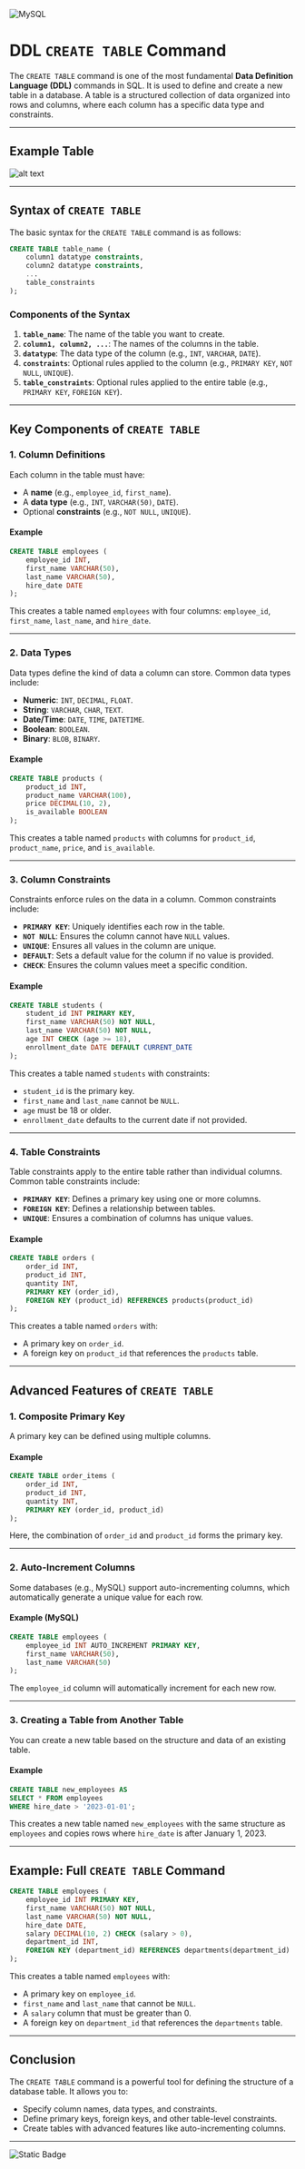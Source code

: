 ![MySQL](https://img.shields.io/badge/mysql-4479A1.svg?style=for-the-badge&logo=mysql&logoColor=white)

# DDL `CREATE TABLE` Command

The `CREATE TABLE` command is one of the most fundamental **Data Definition Language (DDL)** commands in SQL. It is used to define and create a new table in a database. A table is a structured collection of data organized into rows and columns, where each column has a specific data type and constraints.

---

## **Example Table**

![alt text](../assets/image-2.png)

---

## Syntax of `CREATE TABLE`
The basic syntax for the `CREATE TABLE` command is as follows:

```sql
CREATE TABLE table_name (
    column1 datatype constraints,
    column2 datatype constraints,
    ...
    table_constraints
);
```

### Components of the Syntax
1. **`table_name`**: The name of the table you want to create.
2. **`column1, column2, ...`**: The names of the columns in the table.
3. **`datatype`**: The data type of the column (e.g., `INT`, `VARCHAR`, `DATE`).
4. **`constraints`**: Optional rules applied to the column (e.g., `PRIMARY KEY`, `NOT NULL`, `UNIQUE`).
5. **`table_constraints`**: Optional rules applied to the entire table (e.g., `PRIMARY KEY`, `FOREIGN KEY`).

---

## Key Components of `CREATE TABLE`

### 1. **Column Definitions**
Each column in the table must have:
- A **name** (e.g., `employee_id`, `first_name`).
- A **data type** (e.g., `INT`, `VARCHAR(50)`, `DATE`).
- Optional **constraints** (e.g., `NOT NULL`, `UNIQUE`).

#### Example
```sql
CREATE TABLE employees (
    employee_id INT,
    first_name VARCHAR(50),
    last_name VARCHAR(50),
    hire_date DATE
);
```
This creates a table named `employees` with four columns: `employee_id`, `first_name`, `last_name`, and `hire_date`.

---

### 2. **Data Types**
Data types define the kind of data a column can store. Common data types include:
- **Numeric**: `INT`, `DECIMAL`, `FLOAT`.
- **String**: `VARCHAR`, `CHAR`, `TEXT`.
- **Date/Time**: `DATE`, `TIME`, `DATETIME`.
- **Boolean**: `BOOLEAN`.
- **Binary**: `BLOB`, `BINARY`.

#### Example
```sql
CREATE TABLE products (
    product_id INT,
    product_name VARCHAR(100),
    price DECIMAL(10, 2),
    is_available BOOLEAN
);
```
This creates a table named `products` with columns for `product_id`, `product_name`, `price`, and `is_available`.

---

### 3. **Column Constraints**
Constraints enforce rules on the data in a column. Common constraints include:
- **`PRIMARY KEY`**: Uniquely identifies each row in the table.
- **`NOT NULL`**: Ensures the column cannot have `NULL` values.
- **`UNIQUE`**: Ensures all values in the column are unique.
- **`DEFAULT`**: Sets a default value for the column if no value is provided.
- **`CHECK`**: Ensures the column values meet a specific condition.

#### Example
```sql
CREATE TABLE students (
    student_id INT PRIMARY KEY,
    first_name VARCHAR(50) NOT NULL,
    last_name VARCHAR(50) NOT NULL,
    age INT CHECK (age >= 18),
    enrollment_date DATE DEFAULT CURRENT_DATE
);
```
This creates a table named `students` with constraints:
- `student_id` is the primary key.
- `first_name` and `last_name` cannot be `NULL`.
- `age` must be 18 or older.
- `enrollment_date` defaults to the current date if not provided.

---

### 4. **Table Constraints**
Table constraints apply to the entire table rather than individual columns. Common table constraints include:
- **`PRIMARY KEY`**: Defines a primary key using one or more columns.
- **`FOREIGN KEY`**: Defines a relationship between tables.
- **`UNIQUE`**: Ensures a combination of columns has unique values.

#### Example
```sql
CREATE TABLE orders (
    order_id INT,
    product_id INT,
    quantity INT,
    PRIMARY KEY (order_id),
    FOREIGN KEY (product_id) REFERENCES products(product_id)
);
```
This creates a table named `orders` with:
- A primary key on `order_id`.
- A foreign key on `product_id` that references the `products` table.

---

## Advanced Features of `CREATE TABLE`

### 1. **Composite Primary Key**
A primary key can be defined using multiple columns.

#### Example
```sql
CREATE TABLE order_items (
    order_id INT,
    product_id INT,
    quantity INT,
    PRIMARY KEY (order_id, product_id)
);
```
Here, the combination of `order_id` and `product_id` forms the primary key.

---

### 2. **Auto-Increment Columns**
Some databases (e.g., MySQL) support auto-incrementing columns, which automatically generate a unique value for each row.

#### Example (MySQL)
```sql
CREATE TABLE employees (
    employee_id INT AUTO_INCREMENT PRIMARY KEY,
    first_name VARCHAR(50),
    last_name VARCHAR(50)
);
```
The `employee_id` column will automatically increment for each new row.

---

### 3. **Creating a Table from Another Table**
You can create a new table based on the structure and data of an existing table.

#### Example
```sql
CREATE TABLE new_employees AS
SELECT * FROM employees
WHERE hire_date > '2023-01-01';
```
This creates a new table named `new_employees` with the same structure as `employees` and copies rows where `hire_date` is after January 1, 2023.

---

## Example: Full `CREATE TABLE` Command
```sql
CREATE TABLE employees (
    employee_id INT PRIMARY KEY,
    first_name VARCHAR(50) NOT NULL,
    last_name VARCHAR(50) NOT NULL,
    hire_date DATE,
    salary DECIMAL(10, 2) CHECK (salary > 0),
    department_id INT,
    FOREIGN KEY (department_id) REFERENCES departments(department_id)
);
```
This creates a table named `employees` with:
- A primary key on `employee_id`.
- `first_name` and `last_name` that cannot be `NULL`.
- A `salary` column that must be greater than 0.
- A foreign key on `department_id` that references the `departments` table.

---

## Conclusion
The `CREATE TABLE` command is a powerful tool for defining the structure of a database table. It allows you to:
- Specify column names, data types, and constraints.
- Define primary keys, foreign keys, and other table-level constraints.
- Create tables with advanced features like auto-incrementing columns.

---
![Static Badge](https://img.shields.io/badge/Aditya%20Kumar-black?style=for-the-badge&logo=atlasos&logoColor=%23ffffff)